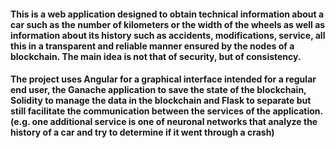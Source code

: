 #### This is a web application designed to obtain technical information about a car such as the number of kilometers or the width of the wheels as well as information about its history such as accidents, modifications, service, all this in a transparent and reliable manner ensured by the nodes of a blockchain. The main idea is not that of security, but of consistency.
#### The project uses Angular for a graphical interface intended for a regular end user, the Ganache application to save the state of the blockchain, Solidity to manage the data in the blockchain and Flask to separate but still facilitate the communication between the services of the application. (e.g. one additional service is one of neuronal networks that analyze the history of a car and try to determine if it went through a crash)